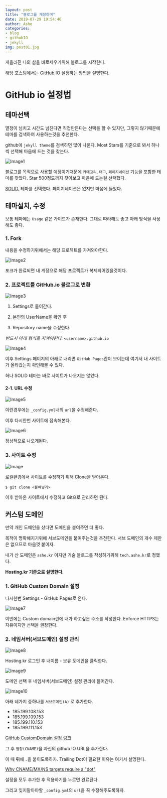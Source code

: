 ```yaml
---
layout: post
title: "블로그를 개장하며"
date: 2019-07-29 19:54:46
author: Ashe
categories:
- blog
- githubIO
- jekyll
img: post01.jpg
---
```


게을러진 나의 삶을 바로세우기위해 블로그를 시작한다.

해당 포스팅에서는 GitHub.IO 설정하는 방법을 설명한다.

<!--more-->

# GitHub io 설정법

## 테마선택

열정이 넘치고 시간도 넘친다면 직접만든다는 선택을 할 수 있지만, 그렇지 않기때문에 테마를 검색하여 사용하는것을 추천한다.

github에 `jekyll theme`를 검색하면 많이 나온다. Most Stars를 기준으로 봐서 하나씩 선택해 마음에 드는 것을 찾는다.

![Image1](/assets/img/blog/posts/open-blog/Image1.png)

블로그를 목적으로 사용할 예정이기때문에 `카테고리`, `태그`, `페이지네이션` 기능을 포함한 테마를 찾았다. Star 500정도까지 찾아보고 마음에 드는걸 선택했다.

[SOLID.](https://github.com/st4ple/solid-jekyll) 테마를 선택했다. 페이지네이션은 없지만 마음에 들었다.

## 테마설치, 수정

보통 테마에는 `Usage` 같은 가이드가 존재한다. 그대로 따라해도 좋고 아래 방식을 사용해도 좋다.

### 1. Fork

내용을 수정하기위해서는 해당 프로젝트를 가져와야한다.

![Image2](/assets/img/blog/posts/open-blog/Image2.png)

포크가 완료되면 내 계정으로 해당 프로젝트가 복제되어있을것이다.

### 2. 프로젝트를 GitHub.io 블로그로 변환

![Image3](/assets/img/blog/posts/open-blog/Image3.png)

1. Settings로 들어간다.

2. 본인의 UserName을 확인 후

3. Repository name을 수정한다.

_반드시 아래 형식을 지켜야한다._
`<username>.github.io`

![Image4](/assets/img/blog/posts/open-blog/Image4.png)

이후 Settings 페이지의 아래로 내리면 `GitHub Pages`란이 보이는데 여기서 내 사이트가 올라갔는지 확인해볼 수 있다.

허나 SOLID 테마는 바로 사이트가 나오지는 않았다.

#### 2-1. URL 수정

![Image5](/assets/img/blog/posts/open-blog/Image5.png)

이런경우에는 `_config.yml`내의 `url`을 수정해준다. 

이후 다시한번 사이트에 접속해본다.

![Image6](/assets/img/blog/posts/open-blog/Image6.png)

정상적으로 나오게된다.

### 3. 사이트 수정

![Image](/assets/img/blog/posts/open-blog/Image.png)

로컬환경에서 사이트를 수정하기 위해 Clone을 받아온다.

```shell
$ git clone <붙여넣기>
```

이후 받아온 사이트에서 수정하고 Git으로 관리하면 된다.

## 커스텀 도메인

만약 개인 도메인을 샀다면 도메인을 붙여주면 더 좋다.

목적이 명확해지기위해 서브도메인을 붙여주는것을 추천한다. 서브 도메인의 개수 제한은 없으므로 마음껏 붙이자.

내가 산 도메인은 `ashe.kr` 이지만 기술 블로그를 작성하기위해 `tech.ashe.kr`로 정했다.

**Hosting.kr 기준으로 설명한다.**

### 1. GitHub Custom Domain 설정

다시한번 Settings - GitHub Pages로 온다.

![Image7](/assets/img/blog/posts/open-blog/Image7.png)

이번에는 Custom domain란에 내가 하고싶은 주소를 작성한다. Enforce HTTPS는 자유이지만 선택을 권장한다.

### 2. 네임서버(서브도메인) 설정 관리

![Image8](/assets/img/blog/posts/open-blog/Image8.png)

Hosting.kr 로그인 후 내이름 - 보유 도메인을 클릭한다.

![Image9](/assets/img/blog/posts/open-blog/Image9.png)

도메인 선택 후 네임서버(서브도메인) 설정 관리에 들어간다.

![Image10](/assets/img/blog/posts/open-blog/Image10.png)

아래 네가지 중하나를 `서브도메인(A)` 로 추가한다.

- 185.199.108.153
- 185.199.109.153
- 185.199.110.153
- 185.199.111.153

[GitHub CustomDomain 설정 링크](https://help.github.com/en/articles/setting-up-an-apex-domain#configuring-a-records-with-your-dns-provider)

그 후 `별칭(CNAME)`을 자신의 github IO URL을 추가한다.

이 때 뒤에 `.`을 붙이도록하자. Trailing Dot이 필요한 이유는 여기서 설명한다.

[Why CNAME/MX/NS targets require a "dot"](https://stackexchange.github.io/dnscontrol/why-the-dot)

설정을 모두 추가한 후 적용하기를 누르면 완료된다.

그리고 잊지말아야할 `_config.yml`의 `url`을 꼭 수정해주도록하자.
